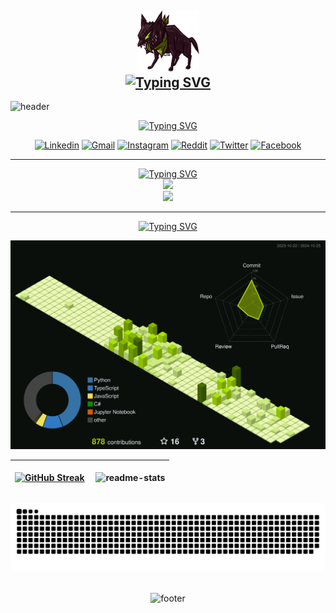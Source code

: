 <h2 align="center">
    <img src="berserker-hound.gif" width="100">
    <br>
    <a href="https://git.io/typing-svg"><img src="https://readme-typing-svg.demolab.com?font=Fira+Code&size=17&duration=1000&pause=9000&color=ABD200&center=true&vCenter=true&multiline=true&random=false&width=800&lines='Dreams.+Win+or+lose...+I'm+sure+you+could+spend+your+whole+life+chasing+one.'" alt="Typing SVG" /></a>
</h2>

![header](https://capsule-render.vercel.app/api?type=waving&height=280&color=0:ABD200,100:ABD200&text=Hi!%20%20I'm%20%20Aimy&textBg=false&section=header&fontColor=0D1117&fontAlignY=44)

<!-- <div align="center">
    <img src="/github-metrics.svg" alt="Metrics" width="100%">
</div>
<hr> -->

<div align="center">
    <a href="https://git.io/typing-svg">
        <img src="https://readme-typing-svg.demolab.com?font=Fira+Code&duration=1&pause=1&color=ABD200&center=true&vCenter=true&repeat=false&width=435&lines=My+Socials" alt="Typing SVG" />
    </a>
    <br>

[![Linkedin](https://img.shields.io/badge/LinkedIn-0077B5?style=for-the-badge&logo=linkedin&logoColor=white)](https://www.linkedin.com/in/aimy/)
[![Gmail](https://img.shields.io/badge/Gmail-D14836?style=for-the-badge&logo=gmail&logoColor=white)](mailto:erandasblackburn@gmail.com)
[![Instagram](https://img.shields.io/badge/Instagram-E4405F?style=for-the-badge&logo=instagram&logoColor=white)](https://www.instagram.com/itzluminara)
[![Reddit](https://img.shields.io/badge/Reddit-FF4500?style=for-the-badge&logo=reddit&logoColor=white)](https://www.reddit.com/user/N4PP33R)
[![Twitter](https://img.shields.io/badge/Twitter-1DA1F2?style=for-the-badge&logo=twitter&logoColor=white&link=https%3A%2F%2Ftwitter.com%2Fitzluminara)](https://twitter.com/itzluminara)
[![Facebook](https://img.shields.io/badge/Facebook-1877F2?style=for-the-badge&logo=facebook&logoColor=white)](https://www.facebook.com/eternal.burn/)
<div>
<hr> 

<p align="center">
    <a href="https://git.io/typing-svg">
        <img src="https://readme-typing-svg.demolab.com?font=Fira+Code&duration=1&pause=1&color=ABD200&center=true&vCenter=true&repeat=false&width=435&lines=Languages+and+Tools" alt="Typing SVG" />
    </a>
    <br>
    <a href="https://skillicons.dev">
        <img src="https://skillicons.dev/icons?i=js,py,cs,flutter,dart,html,css,bash,linux,git" />
        <br>
        <img src="https://skillicons.dev/icons?i=vscode,ps" />
    </a>
</p>
<hr>

<div align="center">
    <a href="https://git.io/typing-svg">
        <img src="https://readme-typing-svg.demolab.com?font=Fira+Code&duration=1&pause=1&color=ABD200&center=true&vCenter=true&repeat=false&width=435&lines=My+Contributions" alt="Typing SVG" />
    </a>
</div>

<p align="center" >
	<picture>
	  <source media="(prefers-color-scheme: dark)"  srcset="https://raw.githubusercontent.com/d3ttl4ff/d3ttl4ff/output-3d-contrib/profile-custom-hacker.svg" />
	  <img alt="github profile contributions chart"    src="https://raw.githubusercontent.com/d3ttl4ff/d3ttl4ff/output-3d-contrib/profile-custom-hacker.svg" />
	</picture>
</p>

| [![GitHub Streak](http://github-readme-streak-stats.herokuapp.com?user=d3ttl4ff&theme=merko&hide_border=true)](https://git.io/streak-stats) | <p align="left">&nbsp;<img align="center" src="https://github-readme-stats.vercel.app/api?username=d3ttl4ff&show_icons=true&theme=merko&rank_icon=github&hide_border=true&locale=en" alt="readme-stats" /></p> |
| ------------- | ------------- |

<div align="center">
  <img alt="snake eating my contributions" src="https://raw.githubusercontent.com/d3ttl4ff/d3ttl4ff/output/github-contribution-grid-snake-dark-retro.svg" />
</div>
<br>

<!-- <hr>
<div align="center">
    <a href="https://git.io/typing-svg">
        <img src="https://readme-typing-svg.demolab.com?font=Fira+Code&duration=1&pause=1&color=ABD200&center=true&vCenter=true&repeat=false&width=435&lines=Listening+Now" alt="Typing SVG" />
    </a>
    
[![spotify-github-profile](https://spotify-github-profile.vercel.app/api/view?uid=folgrj6q5x0og3tss4vpvj8nf&cover_image=true&theme=novatorem&show_offline=false&background_color=121212&interchange=true&bar_color_cover=false)](https://spotify-github-profile.vercel.app/api/view?uid=folgrj6q5x0og3tss4vpvj8nf&redirect=true)
</div> -->

![footer](https://capsule-render.vercel.app/api?type=waving&height=110&color=color=0:9fef00,100:9fef00&text=Input%20text&section=footer&reversal=false)


